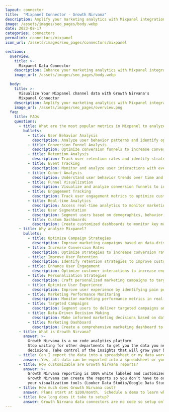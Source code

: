 ```yaml
---
layout: connector
title:  "Mixpanel Connector - Growth Nirvana"
description: Amplify your marketing analytics with Mixpanel integration to unlock actionable insights from data analysis and optimize marketing performance.
image: /assets/images/seo_pages/body.webp
date: 2023-08-17
categories: connectors
permalink: connectors/mixpanel
icon_url: /assets/images/seo_pages/connectors/mixpanel

sections:
  overview:
    title: >-
      Mixpanel Data Connector
    description: Enhance your marketing analytics with Mixpanel integration. Gain valuable insights from data analysis to optimize campaign strategies and improve customer experiences.
    image_url: /assets/images/seo_pages/body.webp

  body:
    title: >-
      Visualize Your Mixpanel channel data with Growth Nirvana's
      Mixpanel Connector
    description: Amplify your marketing analytics with Mixpanel integration to unlock actionable insights from data analysis and optimize marketing performance.
    image_url: /assets/images/seo_pages/overview.png
  faq:
    title: FAQs
    questions:
      - title: What are the most popular metrics in Mixpanel to analyze?
        bullets:
          - title: User Behavior Analysis
            description: Analyze user behavior patterns and identify opportunities for improvement.
          - title: Conversion Funnel Analysis
            description: Optimize conversion funnels to increase conversion rates and revenue.
          - title: Retention Analysis
            description: Track user retention rates and identify strategies to improve customer loyalty.
          - title: Event Tracking
            description: Monitor and analyze user interactions with events to optimize engagement.
          - title: Cohort Analysis
            description: Understand user behavior trends over time and segment users for targeted campaigns.
          - title: Funnel Visualization
            description: Visualize and analyze conversion funnels to identify bottlenecks and optimize user flow.
          - title: Engagement Tracking
            description: Track user engagement metrics to optimize customer interactions.
          - title: Real-time Analytics
            description: Access real-time analytics to monitor marketing performance and make data-driven decisions.
          - title: User Segmentation
            description: Segment users based on demographics, behavior, and preferences for personalized campaigns.
          - title: Custom Dashboards
            description: Create customized dashboards to monitor key marketing metrics and visualize data.
      - title: Why analyze Mixpanel?
        bullets:
          - title: Optimize Campaign Strategies
            description: Improve marketing campaigns based on data-driven insights.
          - title: Increase Conversion Rates
            description: Optimize strategies to increase conversion rates and maximize revenue.
          - title: Improve User Retention
            description: Identify retention strategies to improve customer loyalty and reduce churn.
          - title: Enhance User Engagement
            description: Optimize customer interactions to increase engagement and satisfaction.
          - title: Personalization Strategies
            description: Craft personalized marketing campaigns to target specific user segments.
          - title: Optimize User Experience
            description: Improve user experience by identifying pain points and optimizing user flows.
          - title: Marketing Performance Monitoring
            description: Monitor marketing performance metrics in real-time for proactive optimization.
          - title: Targeted Campaigns
            description: Segment users to deliver targeted campaigns and increase effectiveness.
          - title: Data-Driven Decision Making
            description: Make informed marketing decisions based on data-driven insights.
          - title: Marketing Dashboard
            description: Create a comprehensive marketing dashboard to monitor key metrics and trends.
      - title: What is Growth Nirvana?
        answer: >-
          Growth Nirvana is a no code analytics platform 
          Stop waiting for other departments to get you the data you need to make critical business 
          decisions. Take control of the insights that will grow your business.
      - title: Can I export the data into a spreadsheet or my data warehouse?
        answer: Yes, all data can be exported into a spreadsheet or your data warehouse (Google BigQuery, AWS, Snowflake, Azure, etc)
      - title: How customizable are Growth Nirvana reports?
        answer: >-
          Growth Nirvana reporting is 100% white labeled and customized to your specifications.
          Growth Nirvana can create the reports so you don’t have to or you can connect
          your visualization tools (Looker Data Studio/Google Data Studio, Tableau, PowerBI, etc) to Growth Nirvana.
      - title: How much does Growth Nirvana cost?
        answer: Plans start at $200/month.  Schedule a demo to learn what plan is best for you.
      - title: How long does it take to setup?
        answer: Growth Nirvana data connectors are no code so setup only requires a few clicks.
---
```

